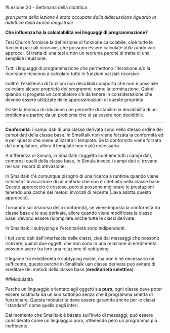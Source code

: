 #Lezione 20 - Settimana della didattica

*gran parte della lezione è stata occupata dalla didscussione riguardo la didattica della laurea magistrale*

**Che influenza ha la calcolabilità nei linguaggi di programmazione?**

Tesi Church fornisce la definizione di funzione calcolabile, cioè tutte le funzioni parziali ricorsive, che possono essere calcolate utilizzando vari approcci. Si tratta di una tesi e non un teorema perché si tratta di una semplice intuizione.

Tutti i linguaggi di programmazione che permettono l’iterazione e/o la ricorsione riescono a calcolare tutte le funzioni parziali ricorsive.

Inoltre, l’esistenza di funzioni non decidibili comporta che non è possibile calcolare alcune proprietà dei programmi, come la terminazione.
Quindi quando si progetta un compilatore c’è da tenere in considerazione che devono essere utilizzate delle approssimazioni di queste proprietà.

Esiste la tecnica di riduzione che permette di stabilire la decidibilità di un problema a partire da un problema che si sa essere non decidibile.

--- 

**Conformità**: i campi dati di una classe derivata sono nello stesso ordine dei campi dati della classe base. In Smalltalk non viene forzata la conformità ed è per questo che viene utilizzato il template. Se la conformità viene forzata dal compilatore, allora il template non è più necessario.

A differenza di Simula, in Smalltalk l'oggetto contiene tutti i campi dati, compresi quelli della classe base, in Simula invece i campi dati si trovano nei vari record di attivazione.

In Smalltalk c'è comunque bisogno di una ricerca a runtime quando viene richiesta l'invocazione di un metodo che non è ridefinito nella classe base. Questo approcccio è costoso, però si possono migliorare le prestazioni tenendo una cache dei metodi invocati di recente (Java adotta questo approccio).

Tornando sul discorso della conformità, se viene imposta la conformità tra classe base e le sue derivate, allora quando viene modificata la classe base, devono essere ricompilate anche tutte le classi derivate.

In Smalltalk il subtyping e l'ereditarietà sono indipendenti.

I tipi sono dati dall'interfaccia delle classi, cioè dai messaggi che possono ricevere, quindi due oggetti che non sono in una relazione di erediterietà possono avere tra loro una relazione di subtyping.

Il legame tra erediterietà e subtyping esiste, ma non è né necessario né sufficente, questo perché in Smalltalk uan classe derivata può evitare di ereditare dei metodi della classe base (**ereditarietà selettiva**).

##Modulatità

Perché un linguaggio orientato agli oggetti sia **puro**, ogni classe deve poter essere sostituita da un suo sottotipo senza che il programma  smetta di funzionare. Questa modularità deve essere garantita anche per le classi "standard" come quella degli interi.

Dal momento che Smalltalk è basato sull'invio di messaggi, può essere considerato come un linguaggio puro, ottenendo però un programma più inefficente.

